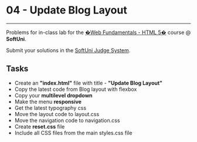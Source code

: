 # 04 - Update Blog Layout
------
Problems for in-class lab for the [�Web Fundamentals - HTML 5�](https://softuni.bg/trainings/2265/web-fundamentals-html5-january-2019/) course @ **SoftUni**.

Submit your solutions in the [SoftUni Judge System](https://judge.softuni.bg/Contests/1239/Media-Queries).

## Tasks
* Create an **"index.html"** file with title - **"Update Blog Layout"**
* Copy the latest code from Blog layout with flexbox
* Copy your **multilevel dropdown**
* Make the menu **responsive**
* Get the latest typography css
* Move the layout code to layout.css
* Move the navigation code to navigation.css
* Create **reset.css** file
* Include all CSS files from the main styles.css file
